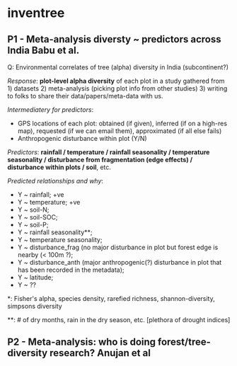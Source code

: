 # inventree
## P1 - Meta-analysis diversty ~ predictors across India Babu et al.

Q: Environmental correlates of tree (alpha) diversity in India (subcontinent?)

*Response*: **plot-level alpha diversity**  of each plot in a study gathered from 1) datasets 2) meta-analysis (picking plot info from other studies) 3) writing to folks to share their data/papers/meta-data with us.

*Intermediatery for predictors*:
  - GPS locations of each plot: obtained (if given), inferred (if on a high-res map), requested (if we can email them), approximated (if all else fails)
  - Anthropogenic disturbance within plot (Y/N)

*Predictors*: **rainfall / temperature / rainfall seasonality / temperature seasonality / disturbance from fragmentation (edge effects) / disturbance within plots / soil**, etc.

*Predicted relationships and why*:
  - Y ~ rainfall; +ve
  - Y ~ temperature; +ve
  - Y ~ soil-N;
  - Y ~ soil-SOC;
  - Y ~ soil-P;
  - Y ~ rainfall seasonality**;
  - Y ~ temperature seasonality;
  - Y ~ disturbance_frag (no major disturbance in plot but forest edge is nearby (< 100m ?);
  - Y ~ disturbance_anth (major anthropogenic(?) disturbance in plot that has been recorded in the metadata);
  - Y ~ latitude;
  - Y ~ ??

\*: Fisher's alpha, species density, rarefied richness, shannon-diversity, simpsons diversity

\*\*: # of dry months, rain in the dry season, etc. [plethora of drought indices]

## P2 - Meta-analysis: who is doing forest/tree-diversity research? Anujan et al


